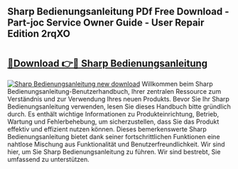 ## Sharp Bedienungsanleitung PDf Free Download - Part-joc Service Owner Guide - User Repair Edition 2rqXO

# <h2><a href="http://df14pwg.blite.top/?on=Sharp+Bedienungsanleitung">🔗Download 👉🔴 Sharp Bedienungsanleitung</a></h2>

[![Sharp Bedienungsanleitung new download](https://i.imgur.com/lujVjoI.png)](http://df14pwg.blite.top/?on=Sharp+Bedienungsanleitung)
Willkommen beim Sharp Bedienungsanleitung-Benutzerhandbuch, Ihrer zentralen Ressource zum Verständnis und zur Verwendung Ihres neuen Produkts. Bevor Sie Ihr Sharp Bedienungsanleitung verwenden, lesen Sie dieses Handbuch bitte gründlich durch. Es enthält wichtige Informationen zu Produkteinrichtung, Betrieb, Wartung und Fehlerbehebung, um sicherzustellen, dass Sie das Produkt effektiv und effizient nutzen können. Dieses bemerkenswerte Sharp Bedienungsanleitung bietet dank seiner fortschrittlichen Funktionen eine nahtlose Mischung aus Funktionalität und Benutzerfreundlichkeit. Wir sind hier, um Sie Sharp Bedienungsanleitung zu führen. Wir sind bestrebt, Sie umfassend zu unterstützen.

